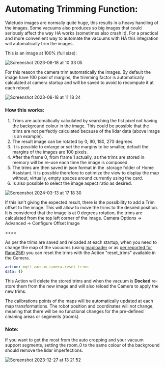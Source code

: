 # Automating Trimming Function:
Valetudo images are normally quite huge, this results in a heavy handling of the images. 
Some vacuums also produces so big images that could seriously affect the way HA works (sometimes also crash it).
For a practical and more convenient way to automate the vacuums with HA this integration will automatically trim the images.

This is an image at 100% (full size):

![Screenshot 2023-08-18 at 10 33 05](https://github.com/sca075/valetudo_vacuum_camera/assets/82227818/983d0848-e3b5-4db6-8957-f25bc6cd073f)

For this reason the camera trim automatically the  images. By default the image have 100 pixel of margins, the trimming factor is automatically calculated at camera startup and will be saved to avoid to recompute it at each reboot.

![Screenshot 2023-08-18 at 11 18 24](https://github.com/sca075/valetudo_vacuum_camera/assets/82227818/b6d57424-a9f2-4d67-964e-693718cc66a9)

### How this works:
1) Trims are automatically calculated by searching the fist pixel not having the background colour in the image. This could be possible that the trims are not perfectly calculated because of the lidar data (above image is an example).
2) The result image can be rotated by 0, 90, 180, 270 degrees.
3) It is possible to enlarge or set the margins to be smaller, default the margins of the images are 100 pixels.
4) After the frame 0, from frame 1 actually, as the trims are stored in memory will be re-use each time the image is composed.
5) The trims are then saved in json format in the .storage folder of Home Assistant.
It is possible therefore to optimize the view to display the map without, virtually, empty spaces around currently using the card.
6) Is also possible to select the image aspect ratio as desired.

![Screenshot 2024-03-13 at 17 18 30](https://github.com/sca075/valetudo_vacuum_camera/assets/82227818/016e4282-2d4a-4cee-a4b7-b3dbf8558898)

If this isn't giving the expected result, there is the possibility to add a Trim offset to the image. This will allow to move the trims to the desired position.
It is considered that the image is at 0 degrees rotation, the trims are calculated from the top left corner of the image.
Camera Options -> Advanced -> Configure Offset Image

<<<upload here the image of the trimming with the offset>>>

As per the trims are saved and reloaded at each startup, when you need to change the map of the vacuums (using [maploader](https://github.com/pkoehlers/maploader) or as [per reported for Rand256](https://github.com/sca075/mqtt_vacuum_camera/discussions/236))
you can reset the trims with the Action "reset_trims" available in the Camera.

```yaml
action: mqtt_vacuum_camera.reset_trims
data: {}
```

This Action will delete the stored trims and when the vacuum is __Docked__ re-store them from the new image and will also reload the Camera to apply the new trims.

The calibrations points of the maps will be automatically updated at each map transformations. 
The robot position and coordinates will not change, meaning that there will be no functional changes for the pre-defined cleaning areas or segments (rooms).

### Note:
If you want to get the most from the auto cropping and your vacuum support segments, setting the room_0 to the same colour of the background should remove the lidar imperfections.

![Screenshot 2023-12-27 at 13 21 52](https://github.com/sca075/valetudo_vacuum_camera/assets/82227818/b830f3d9-9e60-4206-a03c-146c14f89121)